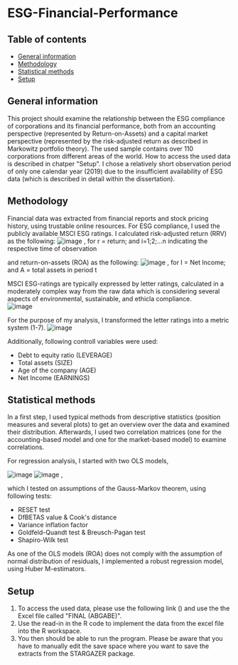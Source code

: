 # ESG-Financial-Performance

## Table of contents
* [General information](#general-information)
* [Methodology](#methodology)
* [Statistical methods](#statistical-methods)
* [Setup](#setup)

## General information
This project should examine the relationship between the ESG compliance of corporations and its financial performance, both from an accounting perspective (represented by Return-on-Assets) and a capital market perspective (represented by the risk-adjusted return as described in Markowitz portfolio theory). The used sample contains over 110 corporations from different areas of the world. How to access the used data is described in chatper "Setup". I chose a relatively short observation period of only one calendar year (2019) due to the insufficient availability of ESG data (which is described in detail within the dissertation).

## Methodology
Financial data was extracted from financial reports and stock pricing history, using trustable online resources. For ESG compliance, I used the publicly available MSCI ESG ratings. I calculated risk-adjusted return (RRV) as the following: ![image](https://user-images.githubusercontent.com/98849197/152642169-a99f4e3e-8317-4715-b1cd-dca49bb8bf08.png)
, for r = return; and i=1;2;...n indicating the respective time of observation

and return-on-assets (ROA) as the following:
![image](https://user-images.githubusercontent.com/98849197/152642122-ab330bd7-2b56-4578-a446-b0346996d472.png)
, for I = Net Income; and A = total assets in period t

MSCI ESG-ratings are typically expressed by letter ratings, calculated in a moderately complex way from the raw data which is considering several aspects of environmental, sustainable, and ethicla compliance.  
![image](https://user-images.githubusercontent.com/98849197/152642537-2ac87959-992e-4339-86fa-041edbf7c78f.png)

For the purpose of my analysis, I transformed the letter ratings into a metric system (1-7).
![image](https://user-images.githubusercontent.com/98849197/152642567-4c03eea5-d7f8-4c69-a71e-406f3f7e0883.png)

Additionally, following controll variables were used: 
- Debt to equity ratio (LEVERAGE)
- Total assets (SIZE)
- Age of the company (AGE)
- Net Income (EARNINGS)
## Statistical methods
In a first step, I used typical methods from descriptive statistics (position measures and several plots) to get an overview over the data and examined their distribution. 
Afterwards, I used two correlation matrices (one for the accounting-based model and one for the market-based model) to examine correlations.

For regression analysis, I started with two OLS models,

![image](https://user-images.githubusercontent.com/98849197/152643055-21b31c6f-110a-4c1e-847c-384515988ba5.png)
![image](https://user-images.githubusercontent.com/98849197/152643062-c3c27df5-a485-4844-916f-ab5bc1b0b29d.png) ,

which I tested on assumptions of the Gauss-Markov theorem, using following tests:
- RESET test
- DfBETAS value & Cook's distance
- Variance inflation factor
- Goldfeld-Quandt test & Breusch-Pagan test
- Shapiro-Wilk test

As one of the OLS models (ROA) does not comply with the assumption of normal distribution of residuals, I implemented a robust regression model, using Huber M-estimators. 

## Setup
1. To access the used data, please use the following link () and use the the Excel file called "FINAL (ABGABE)". 
2. Use the read-in in the R code to implement the data from the excel file into the R workspace.
3. You then should be able to run the program. Please be aware that you have to manually edit the save space where you want to save the extracts from the STARGAZER package.

